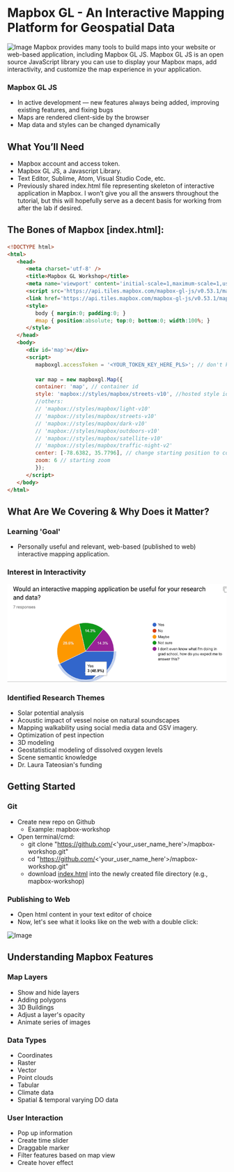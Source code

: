 # Mapbox GL - An Interactive Mapping Platform for Geospatial Data
![Image](img/stress_toggle.gif)
Mapbox provides many tools to build maps into your website or web-based application, including Mapbox GL JS. Mapbox GL JS is an open source JavaScript library you can use to display your Mapbox maps, add interactivity, and customize the map experience in your application.

### Mapbox GL JS
* In active development — new features always being added, improving existing features, and fixing bugs
* Maps are rendered client-side by the browser
* Map data and styles can be changed dynamically

## What You’ll Need
* Mapbox account and access token.
* Mapbox GL JS, a Javascript Library.
* Text Editor, Sublime, Atom, Visual Studio Code, etc. 
* Previously shared index.html file representing skeleton of interactive application in Mapbox. I won’t give you all the answers throughout the tutorial, but this will hopefully serve as a decent basis for working from after the lab if desired.

## The Bones of Mapbox [index.html]:
```html
<!DOCTYPE html>
<html>
   <head>
      <meta charset='utf-8' />
      <title>Mapbox GL Workshop</title>
      <meta name='viewport' content='initial-scale=1,maximum-scale=1,user-scalable=no' />
      <script src='https://api.tiles.mapbox.com/mapbox-gl-js/v0.53.1/mapbox-gl.js'></script>
      <link href='https://api.tiles.mapbox.com/mapbox-gl-js/v0.53.1/mapbox-gl.css' rel='stylesheet' />
      <style>
         body { margin:0; padding:0; }
         #map { position:absolute; top:0; bottom:0; width:100%; }
      </style>
   </head>
   <body>
      <div id='map'></div>
      <script>
         mapboxgl.accessToken = '<YOUR_TOKEN_KEY_HERE_PLS>'; // don't keep '<' & '>' when pasting token
         
         var map = new mapboxgl.Map({
         container: 'map', // container id
         style: 'mapbox://styles/mapbox/streets-v10', //hosted style id;  
         //others: 
         //	'mapbox://styles/mapbox/light-v10'
         //	'mapbox://styles/mapbox/streets-v10' 
         //	'mapbox://styles/mapbox/dark-v10'
         //	'mapbox://styles/mapbox/outdoors-v10'  
         //	'mapbox://styles/mapbox/satellite-v10' 
         //	'mapbox://styles/mapbox/traffic-night-v2'
         center: [-78.6382, 35.7796], // change starting position to coordinates associated w/ your data.
         zoom: 6 // starting zoom
         });
      </script>
   </body>
</html>
```
## What Are We Covering & Why Does it Matter?

### Learning **'Goal'**
* Personally useful and relevant, web-based (published to web) interactive mapping application.

### Interest in Interactivity 
![Image](img/results.gif)

### Identified Research Themes
* Solar potential analysis 
* Acoustic impact of vessel noise on natural soundscapes
* Mapping walkability using social media data and GSV imagery.
* Optimization of pest inpection
* 3D modeling
* Geostatistical modeling of dissolved oxygen levels
* Scene semantic knowledge
* Dr. Laura Tateosian's funding

## Getting Started
### Git
* Create new repo on Github
  * Example: mapbox-workshop
* Open terminal/cmd:
  * git clone "https://github.com/<'your_user_name_here'>/mapbox-workshop.git"
  * cd "https://github.com/<'your_user_name_here'>/mapbox-workshop.git"
  * download [index.html](index.html) into the newly created file directory (e.g., mapbox-workshop)

### Publishing to Web
* Open html content in your text editor of choice
* Now, let's see what it looks like on the web with a double click:

![Image](img/initial_index_open.gif)

## Understanding Mapbox Features
### Map Layers
* Show and hide layers
* Adding polygons
* 3D Buildings
* Adjust a layer's opacity
* Animate series of images

### Data Types
* Coordinates
* Raster
* Vector
* Point clouds
* Tabular 
* Climate data
* Spatial & temporal varying DO data 

### User Interaction
* Pop up information
* Create time slider
* Draggable marker
* Filter features based on map view
* Create hover effect